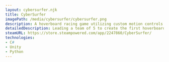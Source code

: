 ```yaml
---
layout: cybersurfer.njk
title: CyberSurfer
imagePath: /media/cybersurfer/cybersurfer.png
description: A hoverboard racing game utilizing custom motion controls.
detailedDescription: Leading a team of 5 to create the first hoverboard controller for VR where players can race to be the fastest. We were successfully able to create an MVP using a player's body weight to move in an early CyberSurfer demo. From there, I knew I needed to pursue the idea more, pivoting to a mobile-phone and controller, turning our product into an ecosystem.
steamURL: https://store.steampowered.com/app/2247860/CyberSurfer/
technologies:
- C#
- Unity
- Python
---
```

